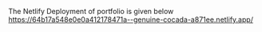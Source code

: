 The Netlify Deployment of portfolio is given below
https://64b17a548e0e0a412178471a--genuine-cocada-a871ee.netlify.app/

